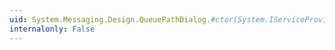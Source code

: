 ```yaml
---
uid: System.Messaging.Design.QueuePathDialog.#ctor(System.IServiceProvider)
internalonly: False
---
```

